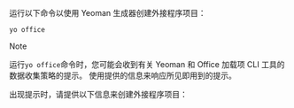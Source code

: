 运行以下命令以使用 Yeoman 生成器创建外接程序项目： 

```command&nbsp;line
yo office
```

> [!NOTE]
> 运行`yo office`命令时，您可能会收到有关 Yeoman 和 Office 加载项 CLI 工具的数据收集策略的提示。 使用提供的信息来响应所见即用到的提示。

出现提示时，请提供以下信息来创建外接程序项目：
